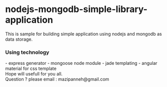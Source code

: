 # nodejs-mongodb-simple-library-application

This is sample for building simple application using nodejs and mongodb as data storage.</br>
<h3>Using technology</h3> 
- express generator
- mongoose node module
- jade templating
- angular material for css template

</br>
Hope will usefull for you all.</br>
Question ? please email : mazipanneh@gmail.com



